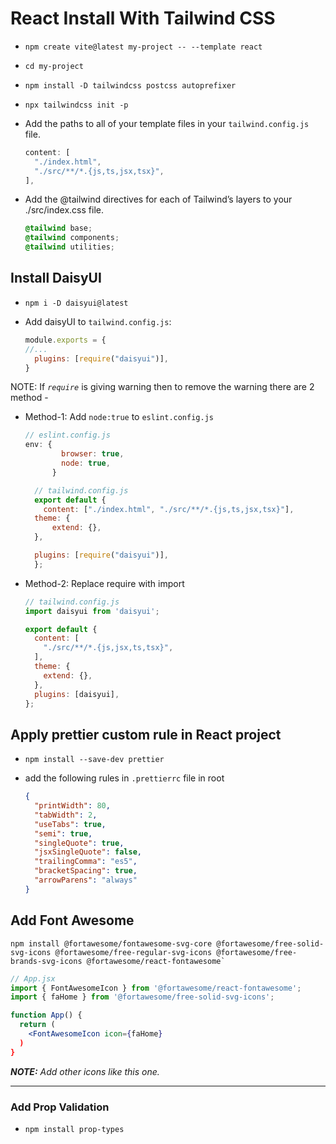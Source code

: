 # React Install With Tailwind CSS

- `npm create vite@latest my-project -- --template react`
- `cd my-project`
- `npm install -D tailwindcss postcss autoprefixer`
- `npx tailwindcss init -p`
- Add the paths to all of your template files in your `tailwind.config.js` file.

  ```js
  content: [
    "./index.html",
    "./src/**/*.{js,ts,jsx,tsx}",
  ],
  ```

- Add the @tailwind directives for each of Tailwind’s layers to your ./src/index.css file.

  ```css
  @tailwind base;
  @tailwind components;
  @tailwind utilities;
  ```

## Install DaisyUI

- `npm i -D daisyui@latest`
- Add daisyUI to `tailwind.config.js`:

  ```js
  module.exports = {
  //...
    plugins: [require("daisyui")],
  }
  ```

NOTE: If *`require`* is giving warning then to remove the warning there are 2 method -

- Method-1: Add `node:true` to `eslint.config.js`

  ```js
  // eslint.config.js
  env: {
          browser: true,
          node: true,
        }
  ```

  ```js
    // tailwind.config.js
    export default {
      content: ["./index.html", "./src/**/*.{js,ts,jsx,tsx}"],
    theme: {
        extend: {},
    },

    plugins: [require("daisyui")],
    };
  ```

- Method-2: Replace require with import

  ```js
  // tailwind.config.js
  import daisyui from 'daisyui';

  export default {
    content: [
      "./src/**/*.{js,jsx,ts,tsx}",
    ],
    theme: {
      extend: {},
    },
    plugins: [daisyui],
  };
  ```

## Apply prettier custom rule in React project

- `npm install --save-dev prettier`
- add the following rules in `.prettierrc` file in root

  ```json
  {
    "printWidth": 80,
    "tabWidth": 2,
    "useTabs": true,
    "semi": true,
    "singleQuote": true,
    "jsxSingleQuote": false,
    "trailingComma": "es5",
    "bracketSpacing": true,
    "arrowParens": "always"
  }
  ```

## Add Font Awesome

```node
npm install @fortawesome/fontawesome-svg-core @fortawesome/free-solid-svg-icons @fortawesome/free-regular-svg-icons @fortawesome/free-brands-svg-icons @fortawesome/react-fontawesome`
```

```jsx
// App.jsx
import { FontAwesomeIcon } from '@fortawesome/react-fontawesome';
import { faHome } from '@fortawesome/free-solid-svg-icons';

function App() {
  return (
    <FontAwesomeIcon icon={faHome}
  )
}
```

***NOTE:** Add other icons like this one.*

---

### Add Prop Validation

- `npm install prop-types`
